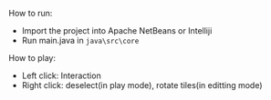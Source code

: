 How to run:
- Import the project into Apache NetBeans or Intelliji
- Run main.java in ```java\src\core```

How to play:
- Left click: Interaction
- Right click: deselect(in play mode), rotate tiles(in editting mode)
